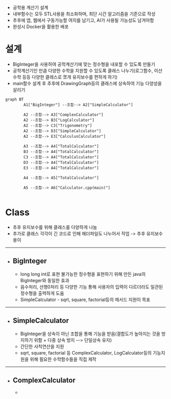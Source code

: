 - 공학용 계산기 설계
- 내부함수는 모두 STL사용을 최소화하며, 최단 시간 알고리즘을 기준으로 작성
- 추후에 앱, 웹에서 구동가능할 여지를 남기고, AI가 사용될 가능성도 남겨야함
- 완성시 Docker을 활용한 배포



# 설계

- BigInteger을 사용하여 공학계산기에 맞는 정수형을 내포할 수 있도록 만들기
- 공학계산기인 만큼 다양한 수학을 지원할 수 있도록 클래스 나누기(로그함수, 이산수학 등등 다양한 클래스로 쪼개 유지보수를 편하게 하기)
- main함수 설계 후 추후에 DrawingGraph등의 클래스에 상속하여 기능 다양성을 살리기

```mermaid
graph BT
		A1["BigInteger"] --조합--> A2["SimpleCalculator"]
		
		A2 --조합--> A3["ComplexCalculator"]
		A2 --조합--> B3["LogCalculator"]
		A2 --조합--> C3["Trigonometry"]
		A2 --조합--> D3["SimpleCalculator"]
		A2 --조합--> E3["CalculusCalculator"]

		A3 --조합--> A4["TotalCalculator"]
		B3 --조합--> A4["TotalCalculator"]
		C3 --조합--> A4["TotalCalculator"]
		D3 --조합--> A4["TotalCalculator"]
		E3 --조합--> A4["TotalCalculator"]

		A4 --조합--> A5["TotalCalculator"]

		A5 --조합--> A6["Calculator.cpp(main)"]
		
```

# Class

- 추후 유지보수를 위해 클래스를 다양하게 나눔
- 추가로 클래스 각각이 긴 코드로 인해 헤더파일도 나누어서 작업 -> 추후 유지보수 용이

---

- ## BigInteger
	- long long int로 표현 불가능한 정수형을 표현하기 위해 만든 java의 BigInteger와 동일한 효과
	- 음수처리, 선행0처리 등 다양한 기능 통해 사용자의 입력이 다르더라도 일관된 정수형을 출력하게 도움
	- SimpleCalculator - sqrt, square, factorial등의 메서드 지원이 목표

-----

- ## SimpleCalculator
	- BigInteger을 상속이 아닌 조합을 통해 기능을 받음(결합도가 높아지는 것을 방지하기 위함 + 다중 상속 방지 --> 단일상속 유지)
	- 간단한 사칙연산을 지원
	- sqrt, square, factorial 등 ComplexCalculator, LogCalculator등의 기능지원을 위해 필요한 수학함수들을 직접 제작

-----

- ## ComplexCalculator
	- 